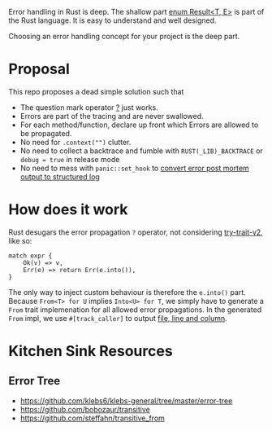 Error handling in Rust is deep.
The shallow part [enum Result<T, E>](https://doc.rust-lang.org/std/result/enum.Result.html) is part of the Rust language.
It is easy to understand and well designed.

Choosing an error handling concept for your project is the deep part.

# Proposal

This repo proposes a dead simple solution such that

* The question mark operator [?](https://doc.rust-lang.org/reference/expressions/operator-expr.html#the-question-mark-operator) just works.
* Errors are part of the tracing and are never swallowed.
* For each method/function, declare up front which Errors are allowed to be propagated.
* No need for `.context("")` clutter.
* No need to collect a backtrace and fumble with `RUST(_LIB)_BACKTRACE` or `debug = true` in release mode
* No need to mess with `panic::set_hook` to [convert error post mortem output to structured log](https://stackoverflow.com/questions/78708247)

# How does it work

Rust desugars the error propagation `?` operator, not considering [try-trait-v2](https://rust-lang.github.io/rfcs/3058-try-trait-v2.html),
like so:
```
match expr {
    Ok(v) => v,
    Err(e) => return Err(e.into()),
}
```

The only way to inject custom behaviour is therefore the `e.into()` part.
Because `From<T> for U` implies `Into<U> for T`, we simply have to generate a `From` trait implemenation for all allowed error propagations.
In the generated `From` impl, we use `#[track_caller]` to output [file, line and column](https://doc.rust-lang.org/std/panic/struct.Location.html).

# Kitchen Sink Resources

## Error Tree

* https://github.com/klebs6/klebs-general/tree/master/error-tree
* https://github.com/bobozaur/transitive
* https://github.com/steffahn/transitive_from
